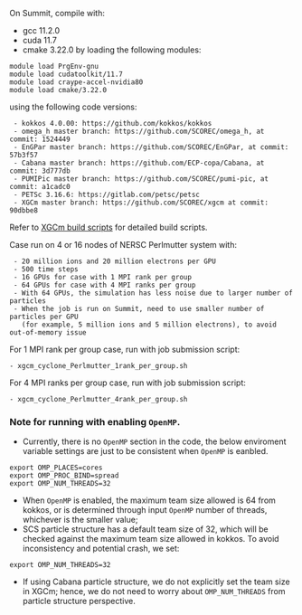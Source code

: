 On Summit, compile with:
 - gcc 11.2.0
 - cuda 11.7
 - cmake 3.22.0
by loading the following modules:
```
module load PrgEnv-gnu
module load cudatoolkit/11.7
module load craype-accel-nvidia80
module load cmake/3.22.0
```
using the following code versions:
```
 - kokkos 4.0.00: https://github.com/kokkos/kokkos
 - omega_h master branch: https://github.com/SCOREC/omega_h, at commit: 1524449
 - EnGPar master branch: https://github.com/SCOREC/EnGPar, at commit: 57b3f57
 - Cabana master branch: https://github.com/ECP-copa/Cabana, at commit: 3d777db
 - PUMIPic master branch: https://github.com/SCOREC/pumi-pic, at commit: a1cadc0
 - PETSc 3.16.6: https://gitlab.com/petsc/petsc
 - XGCm master branch: https://github.com/SCOREC/xgcm at commit: 90dbbe8
```
Refer to [XGCm build scripts](https://github.com/zhangchonglin/XGCm_build_scripts/tree/main/Perlmutter/Perlmutter_gcc11.2.0_cuda11.7_kokkos4.0.00) for detailed build scripts.

Case run on 4 or 16 nodes of NERSC Perlmutter system with:
```
 - 20 million ions and 20 million electrons per GPU
 - 500 time steps
 - 16 GPUs for case with 1 MPI rank per group
 - 64 GPUs for case with 4 MPI ranks per group
 - With 64 GPUs, the simulation has less noise due to larger number of particles
 - When the job is run on Summit, need to use smaller number of particles per GPU
   (for example, 5 million ions and 5 million electrons), to avoid out-of-memory issue
```
For 1 MPI rank per group case, run with job submission script:
```
- xgcm_cyclone_Perlmutter_1rank_per_group.sh
```

For 4 MPI ranks per group case, run with job submission script:
```
- xgcm_cyclone_Perlmutter_4rank_per_group.sh
```

### Note for running with enabling `OpenMP`.
  - Currently, there is no `OpenMP` section in the code, the below enviroment
     variable settings are just to be consistent when `OpenMP` is eanbled. 
```
export OMP_PLACES=cores
export OMP_PROC_BIND=spread
export OMP_NUM_THREADS=32
```
  - When `OpenMP` is enabled, the maximum team size allowed is 64 from kokkos,
    or is determined through input `OpenMP` number of threads, whichever is the
    smaller value;
  - SCS particle structure has a default team size of 32, which will be checked
    against the maximum team size allowed in kokkos. To avoid inconsistency and
    potential crash, we set:
```
export OMP_NUM_THREADS=32
```
  - If using Cabana particle structure, we do not explicitly set the team size
    in XGCm; hence, we do not need to worry about `OMP_NUM_THREADS` from
    particle structure perspective.
